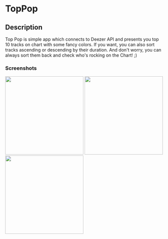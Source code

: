 # TopPop

## Description
Top Pop is simple app which connects to Deezer API and presents you top 10 tracks on chart with some fancy colors. 
If you want, you can also sort tracks ascending or descending by their duration. 
And don't worry, you can always sort them back and check who's rocking on the Chart! ;)

### Screenshots

<img src="https://user-images.githubusercontent.com/71961749/110953270-7132bf80-8347-11eb-80b0-939ea01df168.png" width="250">    <img src="https://user-images.githubusercontent.com/71961749/110953291-75f77380-8347-11eb-8631-df9d9e93624f.png" width="250">   <img src="https://user-images.githubusercontent.com/71961749/110953279-72fc8300-8347-11eb-9182-036e136c527c.png" width="250">  

